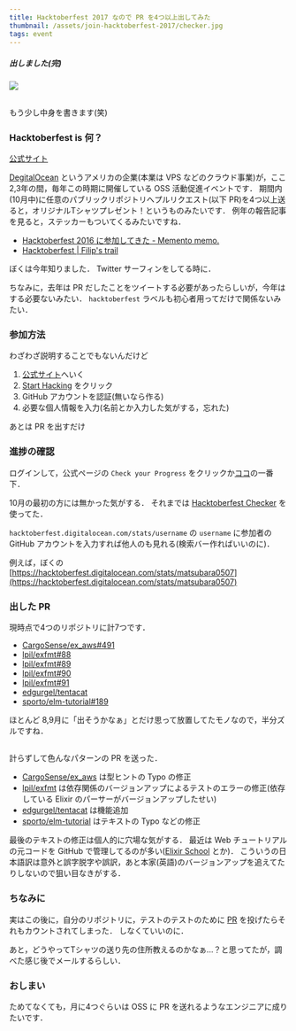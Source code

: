 ```yaml
---
title: Hacktoberfest 2017 なので PR を4つ以上出してみた
thumbnail: /assets/join-hacktoberfest-2017/checker.jpg
tags: event
---
```


##### 出しました(完)

![](/assets/join-hacktoberfest-2017/status.jpg)

##

##

##

もう少し中身を書きます(笑)

### Hacktoberfest is 何？

[公式サイト](https://hacktoberfest.digitalocean.com)

[DegitalOcean](https://www.digitalocean.com/) というアメリカの企業(本業は VPS などのクラウド事業)が，ここ2,3年の間，毎年この時期に開催している OSS 活動促進イベントです．
期間内(10月中)に任意のパブリックリポジトリへプルリクエスト(以下 PR)を4つ以上送ると，オリジナルTシャツプレゼント！というものみたいです．
例年の報告記事を見ると，ステッカーもついてくるみたいですね．

- [Hacktoberfest 2016 に参加してきた - Memento memo.](http://shotat.hateblo.jp/entry/2016/12/07/230216)
- [Hacktoberfest | Filip's trail](https://filipfracz.net/2015/12/hacktoberfest)

ぼくは今年知りました．
Twitter サーフィンをしてる時に．

ちなみに，去年は PR だしたことをツイートする必要があったらしいが，今年はする必要ないみたい．
`hacktoberfest` ラベルも初心者用ってだけで関係ないみたい．

### 参加方法

わざわざ説明することでもないんだけど

1. [公式サイト](https://hacktoberfest.digitalocean.com)へいく
2. [Start Hacking](https://hacktoberfest.digitalocean.com/sign_up/register) をクリック
3. GitHub アカウントを認証(無いなら作る)
4. 必要な個人情報を入力(名前とか入力した気がする，忘れた)

あとは PR を出すだけ

### 進捗の確認

ログインして，公式ページの `Check your Progress` をクリックか[ココ](https://hacktoberfest.digitalocean.com/stats)の一番下．

10月の最初の方には無かった気がする．
それまでは [Hacktoberfest Checker](https://hacktoberfestchecker.herokuapp.com) を使ってた．

`hacktoberfest.digitalocean.com/stats/username` の `username` に参加者の GitHub アカウントを入力すれば他人のも見れる(検索バー作ればいいのに)．

例えば，ぼくの [https://hacktoberfest.digitalocean.com/stats/matsubara0507](https://hacktoberfest.digitalocean.com/stats/matsubara0507)

### 出した PR

現時点で4つのリポジトリに計7つです．

- [CargoSense/ex_aws#491](https://github.com/CargoSense/ex_aws/pull/491)
- [lpil/exfmt#88](https://github.com/lpil/exfmt/pull/88)
- [lpil/exfmt#89](https://github.com/lpil/exfmt/pull/89)
- [lpil/exfmt#90](https://github.com/lpil/exfmt/pull/90)
- [lpil/exfmt#91](https://github.com/lpil/exfmt/pull/91)
- [edgurgel/tentacat](https://github.com/edgurgel/tentacat/pull/125)
- [sporto/elm-tutorial#189](https://github.com/sporto/elm-tutorial/pull/189)

ほとんど 8,9月に「出そうかなぁ」とだけ思って放置してたモノなので，半分ズルですね．

##

計らずして色んなパターンの PR を送った．

- [CargoSense/ex_aws](https://github.com/CargoSense/ex_aws) は型ヒントの Typo の修正
- [lpil/exfmt](https://github.com/lpil/exfmt) は依存関係のバージョンアップによるテストのエラーの修正(依存している Elixir のパーサーがバージョンアップしたせい)
- [edgurgel/tentacat](https://github.com/edgurgel/tentacat) は機能追加
- [sporto/elm-tutorial](https://github.com/sporto/elm-tutorial) はテキストの Typo などの修正

最後のテキストの修正は個人的に穴場な気がする．
最近は Web チュートリアルの元コードを GitHub で管理してるのが多い([Elixir School](https://github.com/elixirschool/elixirschool) とか)．
こういうの日本語訳は意外と誤字脱字や誤訳，あと本家(英語)のバージョンアップを追えてたりしないので狙い目なきがする．

### ちなみに

実はこの後に，自分のリポジトリに，テストのテストのために [PR](https://github.com/matsubara0507/tentacat/pull/1) を投げたらそれもカウントされてしまった．
しなくていいのに．

あと，どうやってTシャツの送り先の住所教えるのかなぁ...？と思ってたが，調べた感じ後でメールするらしい．

### おしまい

ためてなくても，月に4つぐらいは OSS に PR を送れるようなエンジニアに成りたいです．
